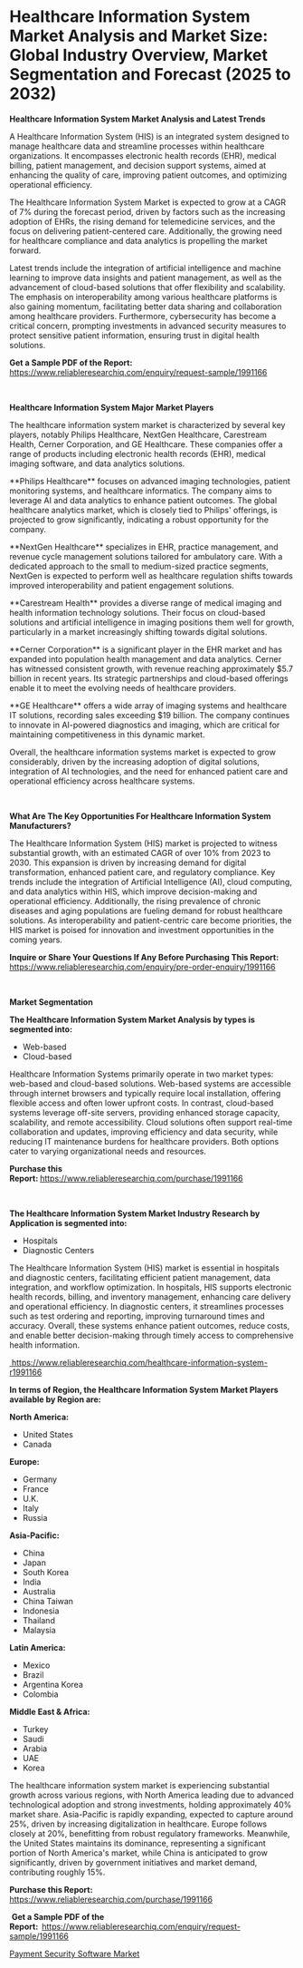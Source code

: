 <p><h1>Healthcare Information System Market Analysis and Market Size: Global Industry Overview, Market Segmentation and Forecast (2025 to 2032)</h1></p><p><strong>Healthcare Information System Market Analysis and Latest Trends</strong></p>
<p><p>A Healthcare Information System (HIS) is an integrated system designed to manage healthcare data and streamline processes within healthcare organizations. It encompasses electronic health records (EHR), medical billing, patient management, and decision support systems, aimed at enhancing the quality of care, improving patient outcomes, and optimizing operational efficiency. </p><p>The Healthcare Information System Market is expected to grow at a CAGR of 7% during the forecast period, driven by factors such as the increasing adoption of EHRs, the rising demand for telemedicine services, and the focus on delivering patient-centered care. Additionally, the growing need for healthcare compliance and data analytics is propelling the market forward. </p><p>Latest trends include the integration of artificial intelligence and machine learning to improve data insights and patient management, as well as the advancement of cloud-based solutions that offer flexibility and scalability. The emphasis on interoperability among various healthcare platforms is also gaining momentum, facilitating better data sharing and collaboration among healthcare providers. Furthermore, cybersecurity has become a critical concern, prompting investments in advanced security measures to protect sensitive patient information, ensuring trust in digital health solutions.</p></p>
<p><strong>Get a Sample PDF of the Report:&nbsp;</strong> <a href="https://www.reliableresearchiq.com/enquiry/request-sample/1991166?utm_campaign=3006&utm_medium=2&utm_source=Github&utm_content=ia&utm_term=09032025&utm_id=healthcare-information-system">https://www.reliableresearchiq.com/enquiry/request-sample/1991166</a></p>
<p>&nbsp;</p>
<p><strong>Healthcare Information System Major Market Players</strong></p>
<p><p>The healthcare information system market is characterized by several key players, notably Philips Healthcare, NextGen Healthcare, Carestream Health, Cerner Corporation, and GE Healthcare. These companies offer a range of products including electronic health records (EHR), medical imaging software, and data analytics solutions.</p><p>**Philips Healthcare** focuses on advanced imaging technologies, patient monitoring systems, and healthcare informatics. The company aims to leverage AI and data analytics to enhance patient outcomes. The global healthcare analytics market, which is closely tied to Philips' offerings, is projected to grow significantly, indicating a robust opportunity for the company.</p><p>**NextGen Healthcare** specializes in EHR, practice management, and revenue cycle management solutions tailored for ambulatory care. With a dedicated approach to the small to medium-sized practice segments, NextGen is expected to perform well as healthcare regulation shifts towards improved interoperability and patient engagement solutions.</p><p>**Carestream Health** provides a diverse range of medical imaging and health information technology solutions. Their focus on cloud-based solutions and artificial intelligence in imaging positions them well for growth, particularly in a market increasingly shifting towards digital solutions.</p><p>**Cerner Corporation** is a significant player in the EHR market and has expanded into population health management and data analytics. Cerner has witnessed consistent growth, with revenue reaching approximately $5.7 billion in recent years. Its strategic partnerships and cloud-based offerings enable it to meet the evolving needs of healthcare providers.</p><p>**GE Healthcare** offers a wide array of imaging systems and healthcare IT solutions, recording sales exceeding $19 billion. The company continues to innovate in AI-powered diagnostics and imaging, which are critical for maintaining competitiveness in this dynamic market.</p><p>Overall, the healthcare information systems market is expected to grow considerably, driven by the increasing adoption of digital solutions, integration of AI technologies, and the need for enhanced patient care and operational efficiency across healthcare systems.</p></p>
<p>&nbsp;</p>
<p><strong>What Are The Key Opportunities For Healthcare Information System Manufacturers?</strong></p>
<p><p>The Healthcare Information System (HIS) market is projected to witness substantial growth, with an estimated CAGR of over 10% from 2023 to 2030. This expansion is driven by increasing demand for digital transformation, enhanced patient care, and regulatory compliance. Key trends include the integration of Artificial Intelligence (AI), cloud computing, and data analytics within HIS, which improve decision-making and operational efficiency. Additionally, the rising prevalence of chronic diseases and aging populations are fueling demand for robust healthcare solutions. As interoperability and patient-centric care become priorities, the HIS market is poised for innovation and investment opportunities in the coming years.</p></p>
<p><strong>Inquire or Share Your Questions If Any Before Purchasing This Report:</strong> <a href="https://www.reliableresearchiq.com/enquiry/pre-order-enquiry/1991166?utm_campaign=3006&utm_medium=2&utm_source=Github&utm_content=ia&utm_term=09032025&utm_id=healthcare-information-system">https://www.reliableresearchiq.com/enquiry/pre-order-enquiry/1991166</a></p>
<p>&nbsp;</p>
<p><strong>Market Segmentation</strong></p>
<p><strong>The Healthcare Information System Market Analysis by types is segmented into:</strong></p>
<p><ul><li>Web-based</li><li>Cloud-based</li></ul></p>
<p><p>Healthcare Information Systems primarily operate in two market types: web-based and cloud-based solutions. Web-based systems are accessible through internet browsers and typically require local installation, offering flexible access and often lower upfront costs. In contrast, cloud-based systems leverage off-site servers, providing enhanced storage capacity, scalability, and remote accessibility. Cloud solutions often support real-time collaboration and updates, improving efficiency and data security, while reducing IT maintenance burdens for healthcare providers. Both options cater to varying organizational needs and resources.</p></p>
<p><strong>Purchase this Report:&nbsp;</strong><a href="https://www.reliableresearchiq.com/purchase/1991166?utm_campaign=3006&utm_medium=2&utm_source=Github&utm_content=ia&utm_term=09032025&utm_id=healthcare-information-system">https://www.reliableresearchiq.com/purchase/1991166</a></p>
<p>&nbsp;</p>
<p><strong>The Healthcare Information System Market Industry Research by Application is segmented into:</strong></p>
<p><ul><li>Hospitals</li><li>Diagnostic Centers</li></ul></p>
<p><p>The Healthcare Information System (HIS) market is essential in hospitals and diagnostic centers, facilitating efficient patient management, data integration, and workflow optimization. In hospitals, HIS supports electronic health records, billing, and inventory management, enhancing care delivery and operational efficiency. In diagnostic centers, it streamlines processes such as test ordering and reporting, improving turnaround times and accuracy. Overall, these systems enhance patient outcomes, reduce costs, and enable better decision-making through timely access to comprehensive health information.</p></p>
<p><a href="https://www.reliableresearchiq.com/healthcare-information-system-r1991166?utm_campaign=3006&utm_medium=2&utm_source=Github&utm_content=ia&utm_term=09032025&utm_id=healthcare-information-system">&nbsp;https://www.reliableresearchiq.com/healthcare-information-system-r1991166</a></p>
<p><strong>In terms of Region, the Healthcare Information System Market Players available by Region are:</strong></p>
<p>
    <p> <strong> North America: </strong>
        <ul>
            <li>United States</li>
            <li>Canada</li>
        </ul>
        </p> 
    <p> <strong> Europe: </strong>
        <ul>
            <li>Germany</li>
            <li>France</li>
            <li>U.K.</li>
            <li>Italy</li>
            <li>Russia</li>
        </ul>
        </p> 
    <p> <strong> Asia-Pacific: </strong>
        <ul>
            <li>China</li>
            <li>Japan</li>
            <li>South Korea</li>
            <li>India</li>
            <li>Australia</li>
            <li>China Taiwan</li>
            <li>Indonesia</li>
            <li>Thailand</li>
            <li>Malaysia</li>
        </ul>
        </p> 
    <p> <strong> Latin America: </strong>
        <ul>
            <li>Mexico</li>
            <li>Brazil</li>
            <li>Argentina Korea</li>
            <li>Colombia</li>
        </ul>
        </p> 
    <p> <strong> Middle East & Africa: </strong>
        <ul>
            <li>Turkey</li>
            <li>Saudi</li>
            <li>Arabia</li>
            <li>UAE</li>
            <li>Korea</li>
        </ul>
    </p>
    </p>
<p><p>The healthcare information system market is experiencing substantial growth across various regions, with North America leading due to advanced technological adoption and strong investments, holding approximately 40% market share. Asia-Pacific is rapidly expanding, expected to capture around 25%, driven by increasing digitalization in healthcare. Europe follows closely at 20%, benefitting from robust regulatory frameworks. Meanwhile, the United States maintains its dominance, representing a significant portion of North America's market, while China is anticipated to grow significantly, driven by government initiatives and market demand, contributing roughly 15%.</p></p>
<p><strong>Purchase this Report: </strong><a href="https://www.reliableresearchiq.com/purchase/1991166?utm_campaign=3006&utm_medium=2&utm_source=Github&utm_content=ia&utm_term=09032025&utm_id=healthcare-information-system">https://www.reliableresearchiq.com/purchase/1991166</a></p>
<p>&nbsp;<strong>Get a Sample PDF of the Report:&nbsp;&nbsp;</strong><a href="https://www.reliableresearchiq.com/enquiry/request-sample/1991166?utm_campaign=3006&utm_medium=2&utm_source=Github&utm_content=ia&utm_term=09032025&utm_id=healthcare-information-system">https://www.reliableresearchiq.com/enquiry/request-sample/1991166</a></p>
<p><strong></strong></p>
<p><p><a href="https://github.com/mriwacraane/Market-Research-Report-List-1/blob/main/payment-security-software-market.md?utm_campaign=3006&utm_medium=2&utm_source=Github&utm_content=ia&utm_term=09032025&utm_id=healthcare-information-system">Payment Security Software Market</a></p></p>